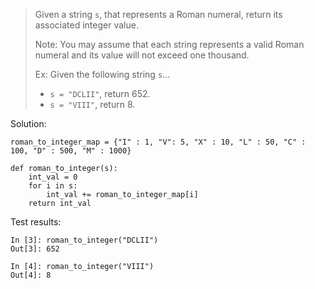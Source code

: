 > Given a string `s`, that represents a Roman numeral, return its associated integer value.
>
> Note: You may assume that each string represents a valid Roman numeral and its value will not exceed one thousand.
>
> Ex: Given the following string `s`...
> - `s = "DCLII"`, return 652.
> - `s = "VIII"`, return 8.

Solution:
```
roman_to_integer_map = {"I" : 1, "V": 5, "X" : 10, "L" : 50, "C" : 100, "D" : 500, "M" : 1000}

def roman_to_integer(s):
    int_val = 0
    for i in s:
        int_val += roman_to_integer_map[i]
    return int_val
```

Test results:
```
In [3]: roman_to_integer("DCLII")
Out[3]: 652

In [4]: roman_to_integer("VIII")
Out[4]: 8
```